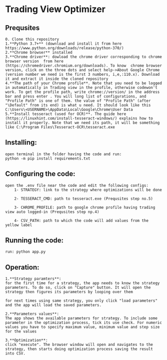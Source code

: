 # Trading View Optimizer

## Prequsites
	0. Clone this repository
    1.**Python 3.7+** (download and install it from here https://www.python.org/downloads/release/python-370/)
    2.**Chrome browser** installed
    3.**Chrome driver**: dowload the chrome driver corresponding to chrome browser version  from here (https://chromedriver.chromium.org/downloads). To know  chrome browser version, click on the three dots and select help->About Google Chrome (version number we need is the first 3 numbers, i,e,:110.x). Download it and extract it inside the cloned repository
    4.**The path of your Chrome profile**. Note that you need to be logged in automatically in Trading view in the profile, otherwise codewon't work. To get the profile path, write chrome://version/ in the address bar and press enter . You will long list of configurations, and "Profile Path" is one of them. the value of "Profile Path" (after "\Default" from its end) is what u need. It should look like this C:\Users\<USERNAME>\AppData\Local\Google\Chrome\User Data
    5.**Install tesseract (used for OCR)**. The guide here (https://linuxhint.com/install-tesseract-windows/) explains how to install it properly. Note that we need its path, it will be something like C:\Program Files\Tesseract-OCR\tesseract.exe


## Installing:
    open terminal in the folder having the code and run: 
    python -m pip install requirements.txt

## Configuring the code:
    open the .env file near the code and edit the following configs:
        1- STRATEGY: link to the strategy where optimizations will be done

        2- TESSERACT_CMD: path to tesseract.exe (Prequsites step no.5)

        3- CHROME_PROFILE: path to google chrome profile having trading view auto logged-in (Prequsites step np.4)

        4- CSV_PATH: path to which the code will add values from the yellow label
        

## Running the code:

    run: python app.py

## Operation:
    1.**Strategy paramters**:
    for the first time for a strategy, the app needs to know the strategy parameters. To do so, click on "Capture" button. It will open the strategy then figures its parameters by looping over them

    for next times using same strategy, you only click "load parameters" and the app will load the saved parameters.

    2.**Parameters values**:
    The app shows the available parameters for strategy. To include some parameter in the optimization process, tick its use check. For numeric values you have to specify maximum value, minimum value and step size for the values

    3.**Optimization**:
    click "execute". The browser window will open and navigates to the strategy, then starts doing optimization process saving the result into CSV.


